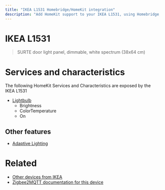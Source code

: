 ```yaml
---
title: "IKEA L1531 Homebridge/HomeKit integration"
description: "Add HomeKit support to your IKEA L1531, using Homebridge, Zigbee2MQTT and homebridge-z2m."
---
```

<!---
This file has been GENERATED using src/docgen/docgen.ts
DO NOT EDIT THIS FILE MANUALLY!
-->
# IKEA L1531
> SURTE door light panel, dimmable, white spectrum (38x64 cm)


# Services and characteristics
The following HomeKit Services and Characteristics are exposed by
the IKEA L1531

* [Lightbulb](../../light.md)
  * Brightness
  * ColorTemperature
  * On


## Other features
* [Adaptive Lighting](../../light.md)


# Related
* [Other devices from IKEA](../index.md#ikea)
* [Zigbee2MQTT documentation for this device](https://www.zigbee2mqtt.io/devices/L1531.html)